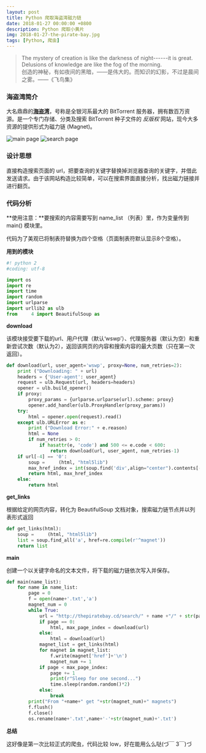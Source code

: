 ```yaml
---
layout: post
title: Python 爬取海盗湾磁力链
date: 2018-01-27 00:00:00 +0800
description: Python 爬取小黄片
img: 2018-01-27-the-pirate-bay.jpg 
tags: [Python, 爬虫] 
---
```


> The mystery of creation is like the darkness of night------it is great. Delusions of knowledge are like the fog of the morning. <br>
> 创造的神秘，有如夜间的黑暗，——是伟大的。而知识的幻影，不过是晨间之雾。——《飞鸟集》

### 海盗湾简介

大名鼎鼎的[**海盗湾**](https://thepiratebay.cd/ "The Pirate Bay")，号称是全银河系最大的 BitTorrent 服务器，拥有数百万资源。是一个专门存储、分类及搜索 BitTorrent 种子文件的  *反版权*  网站，现今大多资源的提供形式为磁力链 (Magnet)。

![main page](http://p3oi9yqso.bkt.clouddn.com/2018-01-27-the-pirate-bay-1.png)
![search page](http://p3oi9yqso.bkt.clouddn.com/2018-01-27-the-pirate-bay-2.png)

### 设计思想

直接构造搜索页面的 url，把要查询的关键字替换掉浏览器查询的关键字，并借此发送请求。由于该网站构造比较简单，可以在搜索界面直接分析，找出磁力链接并进行翻页。

### 代码分析

**使用注意：**要搜索的内容需要写到 name_list （列表）里，作为变量传到 main() 模块里。

代码为了美观已将制表符替换为四个空格（页面制表符默认显示8个空格）。

**用到的模块**

``` python
#! python 2
#coding: utf-8

import os
import re
import time
import random
import urlparse
import urllib2 as ulb
from     4 import BeautifulSoup as     
```

**download**

该模块接受要下载的url、用户代理（默认‘wswp’）、代理服务器（默认为空）和重新尝试次数（默认为2），返回该网页的内容和搜索内容的最大页数（只在第一次返回）。

``` python
def download(url, user_agent='wswp', proxy=None, num_retries=2):
    print ("Downloading: " + url)
    headers = {'User-agent': user_agent}
    request = ulb.Request(url, headers=headers)
    opener = ulb.build_opener()
    if proxy:
        proxy_params = {urlparse.urlparse(url).scheme: proxy}
        opener.add_handler(ulb.ProxyHandler(proxy_params))
    try:
        html = opener.open(request).read()
    except ulb.URLError as e:
        print ("Download Error:" + e.reason)
        html = None
        if num_retries > 0:
            if hasattr(e, 'code') and 500 <= e.code < 600:
                return download(url, user_agent, num_retries-1)
    if url[-4] == '0':
        soup =     (html, "html5lib")
        max_href_index = int(soup.find('div',align="center").contents[-4].string) - 1
        return html, max_href_index
    else:
        return html
```

**get_links**

根据给定的网页内容，转化为 BeautifulSoup 文档对象，搜索磁力链节点并以列表形式返回

``` python
def get_links(html):
    soup =     (html, "html5lib")
    list = soup.find_all('a', href=re.compile(r'^magnet'))
    return list
```

**main**

创建一个以关键字命名的文本文件，将下载的磁力链依次写入并保存。

``` python
def main(name_list):    
    for name in name_list:
        page = 0
        f = open(name+'.txt','a')
        magnet_num = 0
        while True:
            url = "http://thepiratebay.cd/search/" + name +"/" + str(page) + "/7/"
            if page == 0:
                html, max_page_index = download(url)
            else:
                html = download(url)
            magnet_list = get_links(html)
            for magnet in magnet_list:
                f.write(magnet['href']+'\n')
                magnet_num += 1
            if page < max_page_index:
                page += 1
                print(r"Sleep for one second...")
                time.sleep(random.random()*2)
            else:
                break
        print("From "+name+" get "+str(magnet_num)+" magnets")
        f.flush()
        f.close()
        os.rename(name+'.txt',name+'-'+str(magnet_num)+'.txt')
```

**总结**

这好像是第一次比较正式的爬虫，代码比较 low，好在能用么么哒(づ￣ 3￣)づ